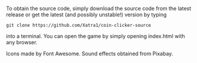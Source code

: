 To obtain the source code, simply download the source code from the latest release or get the latest (and possibly unstable!) version by typing
```
git clone https://github.com/Xatra1/coin-clicker-source
```
into a terminal.
You can open the game by simply opening index.html with any browser.

Icons made by Font Awesome.
Sound effects obtained from Pixabay.
